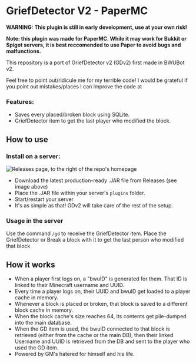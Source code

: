 # GriefDetector V2 - PaperMC
**WARNING: This plugin is still in early development, use at your own risk!**

**Note: this plugin was made for PaperMC. While it may work for Bukkit or Spigot servers, it is best reccomended to use Paper to avoid bugs and malfunctions.**

This repository is a port of GriefDetector v2 (GDv2) first made in BWUBot v2.

Feel free to point out/ridicule me for my terrible code! I would be grateful if you point out mistakes/places I can improve the code at

### Features:
- Saves every placed/broken block using SQLite.
- GriefDetector item to get the last player who modified the block.

## How to use
### Install on a server:
![Releases page, to the right of the repo's homepage](https://user-images.githubusercontent.com/98153342/217238119-b9377cce-3c01-4378-a5ff-ee0d5f0ffa3f.png)
- Download the latest production-ready .JAR file from Releases (see image above)
- Place the .JAR file within your server's `plugins` folder.
- Start/restart your server
- It's as simple as that! GDv2 will take care of the rest of the setup.
### Usage in the server
Use the command `/gd` to receive the GriefDetector item.
Place the GriefDetector or Break a block with it to get the last person who modified that block

## How it works
- When a player first logs on, a "bwuID" is generated for them. That ID is linked to their Minecraft username and UUID.
- Every time a player logs on, their UUID and bwuID get loaded to a player cache in memory.
- Whenever a block is placed or broken, that block is saved to a different block cache in memory.
- When the block cache's size reaches 64, its contents get pile-dumped into the main database.
- When the GD item is used, the bwuID connected to that block is retrieved (either from the cache or the main DB), then their linked Username and UUID is retrieved from the DB and sent to the player who used the GD item.
- Powered by GM's hatered for himself and his life.

